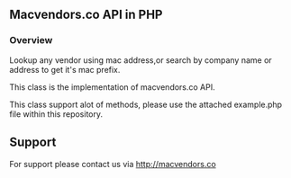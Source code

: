## Macvendors.co API in PHP

### Overview
Lookup any vendor using mac address,or search by company name or address to get it's mac prefix.

This class is the implementation of macvendors.co API.

This class support alot of methods, please use the attached example.php file within this repository.


## Support
For support please contact us via http://macvendors.co